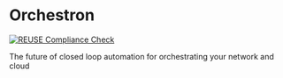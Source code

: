 # Orchestron
[![REUSE Compliance Check](https://github.com/orchestron-orchestrator/.github/actions/workflows/reuse-compliance.yml/badge.svg)](https://github.com/orchestron-orchestrator/.github/actions/workflows/reuse-compliance.yml)

The future of closed loop automation for orchestrating your network and cloud
